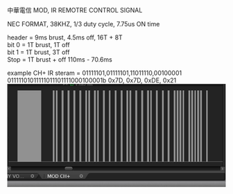 中華電信 MOD, IR REMOTRE CONTROL SIGNAL  

NEC FORMAT, 38KHZ, 1/3 duty cycle, 7.75us ON time  

header = 9ms brust, 4.5ms off, 16T + 8T  
bit 0 = 1T brust, 1T off  
bit 1 = 1T brust, 3T off  
Stop  = 1T brust + off 110ms - 70.6ms  

example CH+
IR steram = 01111101,01111101,11011110,00100001
01111101011111011101111000100001b
0x7D, 0x7D, 0xDE, 0x21
![MOD_CH_UP.JPG](MOD_CH_UP.JPG)
